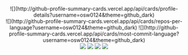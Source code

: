 <div align="center">![](http://github-profile-summary-cards.vercel.app/api/cards/profile-details?username=osw0124&theme=github_dark)</div>
<div align="center">![](http://github-profile-summary-cards.vercel.app/api/cards/repos-per-language?username=osw0124&theme=github_dark) ![](http://github-profile-summary-cards.vercel.app/api/cards/most-commit-language?username=osw0124&theme=github_dark)</div>

<div align="center">
<img src="https://img.shields.io/badge/-JavaScript-yellow"/> <img src="https://img.shields.io/badge/-nodeJS-brightgreen"/> <img src="https://img.shields.io/badge/-Fastify-lightgrey"/> <img src="https://img.shields.io/badge/-MySQL-blue"/>
</div>

